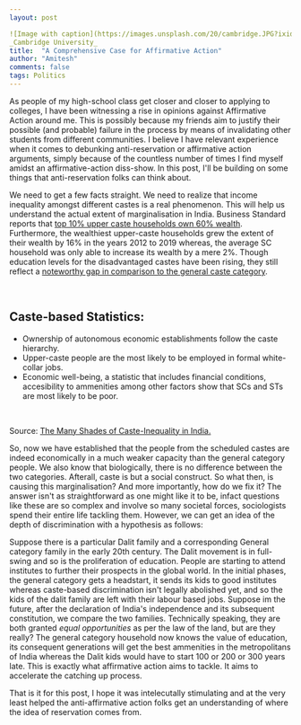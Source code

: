 ```yaml
---
layout: post

![Image with caption](https://images.unsplash.com/20/cambridge.JPG?ixid=MnwxMjA3fDB8MHxwaG90by1wYWdlfHx8fGVufDB8fHx8&ixlib=rb-1.2.1&auto=format&fit=crop&w=1030&q=80 "Cambridge University")
_Cambridge University_
title:  "A Comprehensive Case for Affirmative Action"
author: "Amitesh"
comments: false
tags: Politics
---
```


As people of my high-school class get closer and closer to applying to colleges, I have been witnessing a rise in opinions against Affirmative Action around me. This is possibly
because my friends aim to justify their possible (and probable) failure in the process by means of invalidating other students from different communities. I believe I have relevant experience when it comes to debunking anti-reservation or affirmative action arguments, simply because of the countless number of times I find myself amidst an affirmative-action diss-show. In this post, I'll be building on some things that anti-reservation folks can think about.
<br>

We need to get a few facts straight. We need to realize that income inequality amongst different castes is a real phenomenon. This will help us understand the actual extent of 
marginalisation in India. Business Standard reports that [top 10% upper caste households own 60% wealth](https://www.business-standard.com/article/current-affairs/income-inequality-in-india-top-10-upper-caste-households-own-60-wealth-119011400105_1.html#:~:text=Inequality%20between%20castes&text=SC%20and%20ST%20households%20earn,than%20the%20annual%20Indian%20average.). Furthermore, the wealthiest upper-caste households grew the extent of their wealth by 16% in the years 2012 to 2019 whereas, the average SC household was only able to increase its wealth by a mere 2%. Though education levels for the disadvantaged castes have been rising, they still reflect a [noteworthy gap in comparison to the general caste category](https://theprint.in/opinion/education-levels-of-sc-st-obc-rising-a-new-study-looks-at-caste-gap-in-jobs-income-too/606200/).

<br>


## Caste-based Statistics:
- Ownership of autonomous economic establishments follow the caste hierarchy.
- Upper-caste people are the most likely to be employed in formal white-collar jobs.
- Economic well-being, a statistic that includes financial conditions, accesibility to ammenities among other factors show that SCs and STs are most likely to be poor.
<br>

Source: [The Many Shades of Caste-Inequality in India.](https://www.livemint.com/Politics/ino3tfMYVsd6VVGUdWXB8H/The-many-shades-of-caste-inequality-in-India.html)
<br>

So, now we have established that the people from the scheduled castes are indeed economically in a much weaker capacity than the general category people. We also know that biologically, there is no difference between the two categories. Afterall, caste is but a social construct. So what then, is causing this marginalisation? And more importantly,
how do we fix it? The answer isn't as straightforward as one might like it to be, infact questions like these are so complex and involve so many societal forces, sociologists spend their entire life tackling them. However, we can get an idea of the depth of discrimination with a hypothesis as follows:
<br>

Suppose there is a particular Dalit family and a corresponding General category family in the early 20th century. The Dalit movement is in full-swing and so is the proliferation of education. People are starting to attend institutes to further their prospects in the global world. In the initial phases, the general category gets a headstart, it sends its kids to good institutes whereas caste-based discrimination isn't legally abolished yet, and so the kids of the dalit family are left with their labour based jobs. Suppose im the future, after the declaration of India's independence and its subsequent constitution, we compare the two families. Technically speaking, they are both granted *equal opportunities* as per the law of the land, but are they really? The general category household now knows the value of education, its consequent generations will get the best ammenities in the metropolitans of India whereas the Dalit kids would have to start 100 or 200 or 300 years late. This is exactly what affirmative action aims to tackle. It aims to accelerate the catching up process.
<br>

That is it for this post, I hope it was intelecutally stimulating and at the very least helped the anti-affirmative action folks get an understanding of where the idea of reservation comes from.
